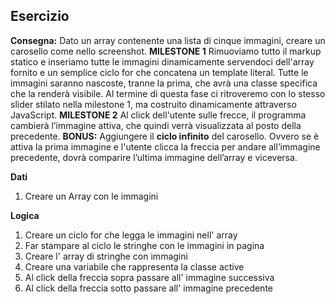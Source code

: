 ## Esercizio

**Consegna:**
Dato un array contenente una lista di cinque immagini, creare un carosello come nello screenshot.
**MILESTONE 1**
Rimuoviamo tutto il markup statico e inseriamo tutte le immagini dinamicamente servendoci dell'array fornito e un semplice ciclo for che concatena un template literal.
Tutte le immagini saranno nascoste, tranne la prima, che avrà una classe specifica che la renderà visibile.
Al termine di questa fase ci ritroveremo con lo stesso slider stilato nella milestone 1, ma costruito dinamicamente attraverso JavaScript.
**MILESTONE 2**
Al click dell'utente sulle frecce, il programma cambierà l’immagine attiva, che quindi verrà visualizzata al posto della precedente.
**BONUS:**
Aggiungere il **ciclo infinito** del carosello. Ovvero se è attiva la prima immagine e l'utente clicca la freccia per andare all’immagine precedente, dovrà comparire l’ultima immagine dell’array e viceversa.

**Dati**
1. Creare un Array con le immagini

**Logica**
1. Creare un ciclo for che legga le immagini nell' array
2. Far stampare al ciclo le stringhe con le immagini in pagina
3. Creare l' array di stringhe con immagini
4. Creare una variabile che rappresenta la classe active
5. Al click della freccia sopra passare all' immagine successiva
6. Al click della freccia sotto passare all' immagine precedente

